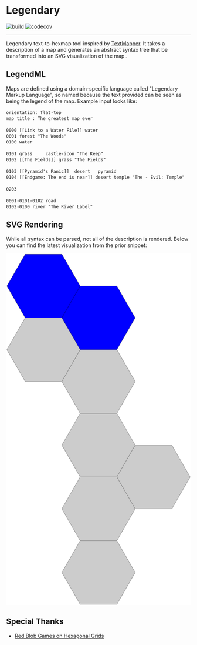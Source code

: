 # Legendary

[![build](https://img.shields.io/github/checks-status/gisikw/legendary/main)](https://github.com/gisikw/legendary/actions)
[![codecov](https://codecov.io/gh/gisikw/legendary/branch/main/graph/badge.svg?token=GR5O02004D)](https://codecov.io/gh/gisikw/legendary)

---

Legendary text-to-hexmap tool inspired by
[TextMapper](https://campaignwiki.org/text-mapper). It takes a description of a
map and generates an abstract syntax tree that be transformed into an SVG
visualization of the map..

## LegendML

Maps are defined using a domain-specific language called "Legendary Markup
Language", so named because the text provided can be seen as being the legend
of the map. Example input looks like:

```lml
orientation: flat-top
map title : The greatest map ever

0000 [[Link to a Water File]] water
0001 forest "The Woods"
0100 water

0101 grass     castle-icon "The Keep"
0102 [[The Fields]] grass "The Fields"

0103 [[Pyramid's Panic]]  desert   pyramid
0104 [[Endgame: The end is near]] desert temple "The - Evil: Temple"

0203

0001-0101-0102 road
0102-0100 river "The River Label"
```

## SVG Rendering

While all syntax can be parsed, not all of the description is rendered. Below
you can find the latest visualization from the prior snippet:

<p align="center">
<img src="https://github.com/gisikw/legendary/blob/main/example.svg" alt="Example Map" />
</p>

## Special Thanks
- [Red Blob Games on Hexagonal Grids](https://www.redblobgames.com/grids/hexagons/)
